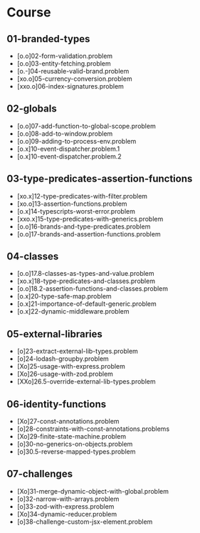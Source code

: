# Course

## 01-branded-types
- [o.o]02-form-validation.problem
- [o.o]03-entity-fetching.problem
- [o.-]04-reusable-valid-brand.problem
- [xo.o]05-currency-conversion.problem
- [xxo.o]06-index-signatures.problem

## 02-globals
- [o.o]07-add-function-to-global-scope.problem
- [o.o]08-add-to-window.problem
- [o.o]09-adding-to-process-env.problem
- [o.x]10-event-dispatcher.problem.1
- [o.x]10-event-dispatcher.problem.2

## 03-type-predicates-assertion-functions
- [xo.x]12-type-predicates-with-filter.problem
- [xo.o]13-assertion-functions.problem
- [o.x]14-typescripts-worst-error.problem
- [xxo.x]15-type-predicates-with-generics.problem
- [o.o]16-brands-and-type-predicates.problem
- [o.o]17-brands-and-assertion-functions.problem

## 04-classes
- [o.o]17.8-classes-as-types-and-value.problem
- [xo.x]18-type-predicates-and-classes.problem
- [o.o]18.2-assertion-functions-and-classes.problem
- [o.x]20-type-safe-map.problem
- [o.x]21-importance-of-default-generic.problem
- [o.x]22-dynamic-middleware.problem

## 05-external-libraries
- [o]23-extract-external-lib-types.problem
- [o]24-lodash-groupby.problem
- [Xo]25-usage-with-express.problem
- [Xo]26-usage-with-zod.problem
- [XXo]26.5-override-external-lib-types.problem

## 06-identity-functions
- [Xo]27-const-annotations.problem
- [o]28-constraints-with-const-annotations.problems
- [Xo]29-finite-state-machine.problem
- [o]30-no-generics-on-objects.problem
- [o]30.5-reverse-mapped-types.problem

## 07-challenges
- [Xo]31-merge-dynamic-object-with-global.problem
- [o]32-narrow-with-arrays.problem
- [o]33-zod-with-express.problem
- [Xo]34-dynamic-reducer.problem
- [o]38-challenge-custom-jsx-element.problem